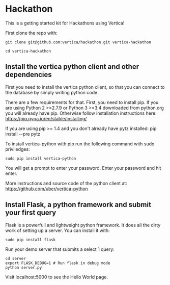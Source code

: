 # Hackathon
This is a getting started kit for Hackathons using Vertica!

First clone the repo with:

    git clone git@github.com:vertica/hackathon.git vertica-hackathon
    
    cd vertica-hackathon

## Install the vertica python client and other dependencies
First you need to install the vertica python client, so that you can connect to the database by simply writing python code.

There are a few requirements for that. First, you need to install pip. If you are using Python 2 >=2.7.9 or Python 3 >=3.4 downloaded from python.org you will already have pip. Otherwise follow installation instructions here: https://pip.pypa.io/en/stable/installing/

If you are using pip >= 1.4 and you don't already have pytz installed:
    pip install --pre pytz
    
To install vertica-python with pip run the following command with sudo priviledges:

    sudo pip install vertica-python

You will get a prompt to enter your password. Enter your password and hit enter.

More instructions and source code of the python client at: https://github.com/uber/vertica-python

## Install Flask, a python framework and submit your first query

Flask is a powerfull and lightweight python framework. It does all the dirty work of setting up a server. You can install it with:

    sudo pip install flask

Run your demo server that submits a select 1 query:

    cd server
    export FLASK_DEBUG=1 # Run flask in debug mode
    python server.py
    
Visit localhost:5000 to see the Hello World page.
